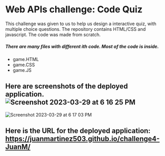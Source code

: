 # Web APIs challenge: Code Quiz
This challenge was given to us to help us design a interactive quiz, with multiple choice questions. The repository contains HTML/CSS and javascript. The code was made from scratch.
##### There are many files with different ith code. Most of the code is inside.
* game.HTML
* game.CSS
* game.JS

## Here are screenshots of the deployed application.![Screenshot 2023-03-29 at 6 16 25 PM](https://user-images.githubusercontent.com/116415860/228680359-3a1fba64-bdd9-4635-8101-e83130619f2f.png)
![Screenshot 2023-03-29 at 6 17 03 PM](https://user-images.githubusercontent.com/116415860/228680423-ba54ce3b-5c95-41b7-9185-73efed4030cc.png)
## Here is the URL for the deployed application: https://juanmartinez503.github.io/challenge4-JuanM/

